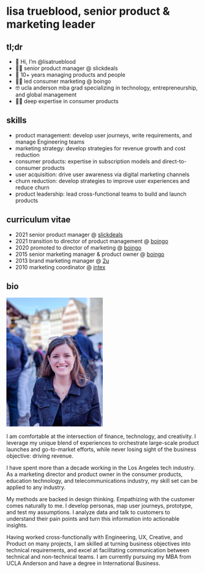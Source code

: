 <h1>lisa trueblood, senior product & marketing leader</h1>

<h2>tl;dr</h2>
  <ul>
    <li>👋 Hi, I’m @lisatrueblood</li>
    <li>👩‍💻 senior product manager @ slickdeals</li>
    <li>🤖 10+ years managing products and people</li>
    <li>👩‍💼 led consumer marketing @ boingo</li>
    <li>🤓 ucla anderson mba grad specializing in technology, entrepreneurship, and global management</li>
    <li>👨‍🔬 deep expertise in consumer products</li>
  </ul>

<h2>skills</h2>
  <ul>
    <li>product management: develop user journeys, write requirements, and manage Engineering teams</li>
    <li>marketing strategy: develop strategies for revenue growth and cost reduction</li>
    <li>consumer products: expertise in subscription models and direct-to-consumer products</li>
    <li>user acquisition: drive user awareness via digital marketing channels</li>
    <li>churn reduction: develop strategies to improve user experiences and reduce churn</li>
    <li>product leadership: lead cross-functional teams to build and launch products</li>
    </ul>

<h2>curriculum vitae</h2>
  <ul>
    <li>2021 senior product manager @ <a href="https://slickdeals.net/" target="_blank">slickdeals</a></li>
    <li>2021 transition to director of product management @ <a href="https://boingo.com/" target="_blank">boingo</a></li>
    <li>2020 promoted to director of marketing @ <a href="https://boingo.com/" target="_blank">boingo</a></li>
    <li>2015 senior marketing manager & product owner @ <a href="https://boingo.com/" target="_blank">boingo</a></li>
    <li>2013 brand marketing manager @ <a href="https://2u.com/" target="_blank">2u</a></li>
    <li>2010 marketing coordinator @ <a href="https://intex.com/" target="_blank">intex</a></li>
  </ul>
  
<h2>bio</h2>

<img src="images/aboutme.jpeg" alt="Picture of Lisa" style="width:50%;height:50%;">

I am comfortable at the intersection of finance, technology, and creativity. I leverage my unique blend of experiences to orchestrate large-scale product launches and go-to-market efforts, while never losing sight of the business objective: driving revenue.

I have spent more than a decade working in the Los Angeles tech industry. As a marketing director and product owner in the consumer products, education technology, and telecommunications industry, my skill set can be applied to any industry.

My methods are backed in design thinking. Empathizing with the customer comes naturally to me. I develop personas, map user journeys, prototype, and test my assumptions. I analyze data and talk to customers to understand their pain points and turn this information into actionable insights.

Having worked cross-functionally with Engineering, UX, Creative, and Product on many projects, I am skilled at turning business objectives into technical requirements, and excel at facilitating communication between technical and non-technical teams. I am currently pursuing my MBA from UCLA Anderson and have a degree in International Business.  


<!---
lisatrueblood/lisatrueblood is a ✨ special ✨ repository because its `README.md` (this file) appears on your GitHub profile.
You can click the Preview link to take a look at your changes.
--->
